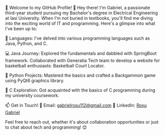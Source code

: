 🚀 Welcome to my GitHub Profile! 🌟
Hey there! I'm Gabriel, a passionate third-year student pursuing my Bachelor's degree in Electrical Engineering at Iasi University. When I'm not buried in textbooks, you'll find me diving into the exciting world of IT and programming. Here's a glimpse into what I've been up to:

📘 Languages: I've delved into various programming languages such as Java, Python, and C.

💻 Java Journey: Explored the fundamentals and dabbled with SpringBoot framework. Collaborated with Generatia Tech team to develop a website for basketball enthusiasts: Basketball Court Locator.

🐍 Python Projects: Mastered the basics and crafted a Backgammon game using PyQt6 graphics library.

🔧 C Exploration: Got acquainted with the basics of C programming during my university coursework.

📫 Get in Touch!
📧 Email: gabrielrosu112@gmail.com
🔗 LinkedIn: [Roșu Gabriel](https://www.linkedin.com/in/roșu-gabriel-960946276)

Feel free to reach out, whether it's about collaboration opportunities or just to chat about tech and programming! 😊
